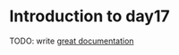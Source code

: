 # Introduction to day17

TODO: write [great documentation](http://jacobian.org/writing/great-documentation/what-to-write/)
